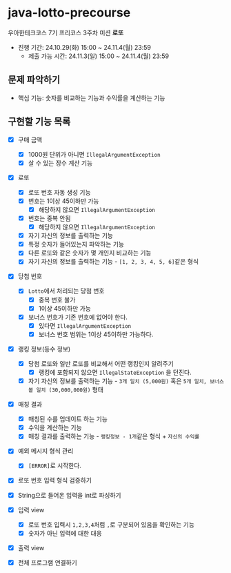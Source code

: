 # java-lotto-precourse
우아한테크코스 7기 프리코스 3주차 미션 **로또**
- 진행 기간: 24.10.29(화) 15:00 ~ 24.11.4(월) 23:59
  - 제출 가능 시간: 24.11.3(일) 15:00 ~ 24.11.4(월) 23:59

## 문제 파악하기
- 핵심 기능: 숫자를 비교하는 기능과 수익률을 계산하는 기능

## 구현할 기능 목록
- [x] 구매 금액
  - [x] 1000원 단위가 아니면 `IllegalArgumentException`
  - [x] 살 수 있는 장수 계산 기능
- [x] 로또
  - [x] 로또 번호 자동 생성 기능
  - [x] 번호는 1이상 45이하만 가능
    - [x] 해당하지 않으면 `IllegalArgumentException`
  - [x] 번호는 중복 안됨
    - [x] 해당하지 않으면 `IllegalArgumentException`
  - [x] 자기 자신의 정보를 출력하는 기능
  - [x] 특정 숫자가 들어있는지 파악하는 기능 
  - [x] 다른 로또와 같은 숫자가 몇 개인지 비교하는 기능
  - [x] 자기 자신의 정보를 출력하는 기능 - `[1, 2, 3, 4, 5, 6]`같은 형식
- [x] 당첨 번호
  - [x] `Lotto`에서 처리되는 당첨 번호
    - [x] 중복 번호 불가
    - [x] 1이상 45이하만 가능
  - [x] 보너스 번호가 기존 번호에 없어야 한다.
    - [x] 있다면 `IllegalArgumentException`
    - [x] 보너스 번호 범위는 1이상 45이하만 가능하다.
- [x] 랭킹 정보(등수 정보)
  - [x] 당첨 로또와 일반 로또를 비교해서 어떤 랭킹인지 알려주기
    - [x] 랭킹에 포함되지 않으면 `IllegalStateException` 을 던진다.
  - [x] 자기 자신의 정보를 출력하는 기능 - `3개 일치 (5,000원)` 혹은 `5개 일치, 보너스 볼 일치 (30,000,000원)` 형태
- [x] 매칭 결과
  - [x] 매칭된 수를 업데이트 하는 기능
  - [x] 수익을 계산하는 기능
  - [x] 매칭 결과를 출력하는 기능 - `랭킹정보 - 1개`같은 형식 + `자신의 수익률`
- [x] 예외 메시지 형식 관리
  - [x] `[ERROR]`로 시작한다.
- [x] 로또 번호 입력 형식 검증하기
- [x] String으로 들어온 입력을 int로 파싱하기

- [x] 입력 view
  - [x] 로또 번호 입력시 `1,2,3,4`처럼 `,`로 구분되어 있음을 확인하는 기능
  - [x] 숫자가 아닌 입력에 대한 대응
- [x] 출력 view
- [x] 전체 프로그램 연결하기

